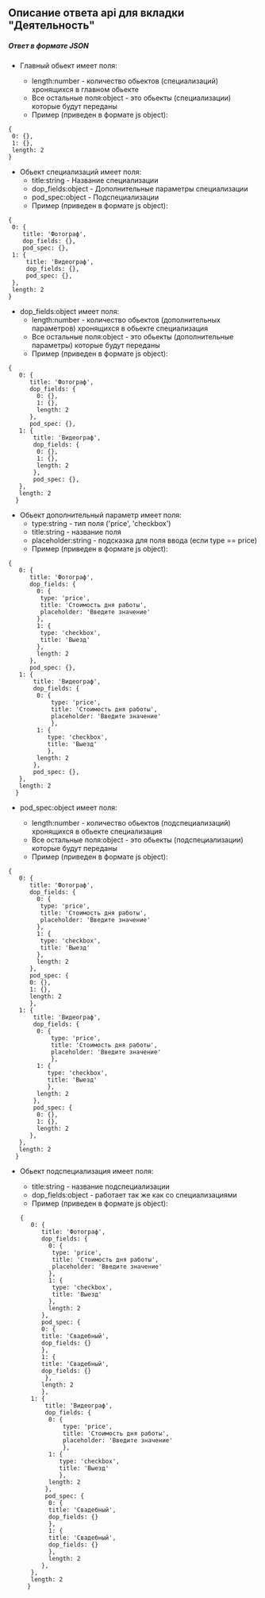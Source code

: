 ## Описание ответа api для вкладки "Деятельность"
##### Ответ в формате JSON

-  Главный обьект имеет поля:
    
    + length:number - количество обьектов (специализаций) хронящихся в главном обьекте
    + Все остальные поля:object - это обьекты (специализации) которые будут переданы
    + Пример (приведен в формате js object):
``` 
{
 0: {},
 1: {},
 length: 2
} 
```
- Обьект специализаций имеет поля:
    + title:string - Название специализации
    + dop_fields:object - Дополнительные параметры специализации
    + pod_spec:object - Подспециализации
    + Пример (приведен в формате js object):
```
{
 0: {
    title: 'Фотограф',
    dop_fields: {},
    pod_spec: {},
 1: {
     title: 'Видеограф',
     dop_fields: {},
     pod_spec: {},
 },
 length: 2
} 
```

- dop_fields:object имеет поля:
    + length:number - количество обьектов (дополнительных параметров) хронящихся в обьекте специализация
    +  Все остальные поля:object - это обьекты (дополнительные параметры) которые будут переданы
    + Пример (приведен в формате js object):
```
{
   0: {
      title: 'Фотограф',
      dop_fields: {
        0: {},
        1: {},
        length: 2
      },
      pod_spec: {},
   1: {
       title: 'Видеограф',
       dop_fields: {
        0: {},
        1: {},
        length: 2
       },
       pod_spec: {},
   },
   length: 2
  } 
```

- Обьект дополнительный параметр имеет поля:
    + type:string - тип поля ('price', 'checkbox')
    + title:string - название поля
    + placeholder:string - подсказка для поля ввода (если type == price)
    + Пример (приведен в формате js object):
    
```
{
   0: {
      title: 'Фотограф',
      dop_fields: {
        0: {
         type: 'price',
         title: 'Стоимость дня работы',
         placeholder: 'Введите значение'
        },
        1: {
         type: 'checkbox',
         title: 'Выезд'
        },
        length: 2
      },
      pod_spec: {},
   1: {
       title: 'Видеограф',
       dop_fields: {
        0: {
            type: 'price',
            title: 'Стоимость дня работы',
            placeholder: 'Введите значение'
            },
        1: {
           type: 'checkbox',
           title: 'Выезд'
           },
        length: 2
       },
       pod_spec: {},
   },
   length: 2
  } 
```

- pod_spec:object имеет поля:
    
    + length:number - количество обьектов (подспециализаций) хронящихся в обьекте специализация
    + Все остальные поля:object - это обьекты (подспециализации) которые будут переданы
    + Пример (приведен в формате js object):
    
```
{
   0: {
      title: 'Фотограф',
      dop_fields: {
        0: {
         type: 'price',
         title: 'Стоимость дня работы',
         placeholder: 'Введите значение'
        },
        1: {
         type: 'checkbox',
         title: 'Выезд'
        },
        length: 2
      },
      pod_spec: {
      0: {},
      1: {},
      length: 2
      },
   1: {
       title: 'Видеограф',
       dop_fields: {
        0: {
            type: 'price',
            title: 'Стоимость дня работы',
            placeholder: 'Введите значение'
            },
        1: {
           type: 'checkbox',
           title: 'Выезд'
           },
        length: 2
       },
       pod_spec: {
        0: {},
        1: {},
        length: 2
      },
   },
   length: 2
  } 
```

- Обьект подспециализация имеет поля:

    + title:string - название подспециализации
    + dop_fields:object - работает так же как со специализациями
    + Пример (приведен в формате js object):
        
    ```
    {
       0: {
          title: 'Фотограф',
          dop_fields: {
            0: {
             type: 'price',
             title: 'Стоимость дня работы',
             placeholder: 'Введите значение'
            },
            1: {
             type: 'checkbox',
             title: 'Выезд'
            },
            length: 2
          },
          pod_spec: {
          0: {
          title: 'Свадебный',
          dop_fields: {}
          },
          1: {
          title: 'Свадебный',
          dop_fields: {}
           },
          length: 2
          },
       1: {
           title: 'Видеограф',
           dop_fields: {
            0: {
                type: 'price',
                title: 'Стоимость дня работы',
                placeholder: 'Введите значение'
                },
            1: {
               type: 'checkbox',
               title: 'Выезд'
               },
            length: 2
           },
           pod_spec: {
            0: {
            title: 'Свадебный',
            dop_fields: {}
            },
            1: {
            title: 'Свадебный',
            dop_fields: {}
            },
            length: 2
          },
       },
       length: 2
      } 
    ```
   